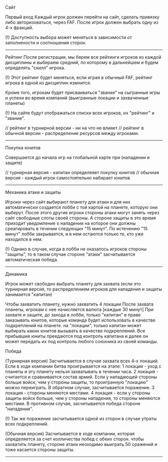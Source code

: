 Сайт

Первый вход
Каждый игрок должен перейти на сайт, сделать привязку либо авторизоваться, через FAF.
После игрок должен выбрать одну из 4-х фракций. 

(!) Доступность выбора может меняться в зависимости от заполнености и соотношения сторон.

---------
Рейтинг
После регистрации, мы берем все рейтинги игроков из каждой дисциплины и выбираем средний, по которому в дальнейшем и будем определять "скилл" игрока.

(!) Этот рейтинг будет меняться, если играя в обычный FAF, рейтинг игрока в одной из дисциплин измнится. 

Кроме того, игрокам будет присваиваться "звание" на сыгранные игры и успехи во время компаний (выигранные локации и захваченные планеты)

(!) На сайте будут отображаться списки всех игроков, их "рейтинг" и "звание".

// рейтинг в турнирной версии - ни на что не влияет 
// рейтинг в обычной версии - распределение ресурсов между игроками. 

---------
Покупка юнитов

Совершается до начала игр на глобальной карте при (нападении и защите)

// турнирная версия - капитан определеяет покупку юнитов
// обычная версия - каждый игрок самостоятельно набирает юнитов

---------
Механика атаки и защиты

Игроки через сайт выбирают планету для атаки и для них автоматически создается лобби с той картой на планете, которую они выберут. 
После этого другие игроки стороны атаки могут занять через сайт свободные слоты своей стороны. 
А стороне защиты в это время приходит уведомление о нападении на которое они должны среагировать в течении следующих "15 минут".
По истечению "15 минут" лобби закрывается, и в нем остаются только те, кто уже находился в нем. 

(!) Однако в случае, когда в лобби не оказалось игроков стороны "защиты", то в таком случае стороне "атаки" засчитывается автоматическая победа.

---------
Динамика

Игрок может свободно выбрать планету для захвата
(если это турнирная версия, то распределением игроков для нападения и защиты занимается "капитан)

Чтобы захватить планету, нужно захватить 4 локации 
После захвата планеты, игрокам с нее начисляется валюта  [каждые 30 минут]
При захвате и защите, до захода в лобби, только "капитан" в праве заказывать юнитов, которые команда будет использовать в качестве подкреплений на планете. 
на "локации", только капитан может выбирать каких юнитов вызывать в качестве подкреплений. Все прибывшие юниты преедаются под контроль капитана и далее он может передать их под контроль любого союхника из своей команды. 


Победа

(Турнирная версия)
Засчитывается в случае захвата всех 4-х локаций.
Если в ходе компании битва проигрывается на этапе:
  1 локации - уход с планеты и эту планету нельзя захватывать в течении часа.
  2 локация - считается и сравнивается состав армий. Если у нападающей стороны больше войск, чем у стороны защиты, то проигранную "локацию" можно переиграть. В обратном случае, засчитывается поражение.
  3 локация - стороны меняются местами. 
  4 локация - если у стороны защиты войск больше, чем у стороны нападения, то стороны меняются местами. В противном случае, засчитывается победа стороне "нападения". 

(!) Так же поражение засчитывается одной из сторон в случае утраты всех подкреплений. 

(Обычная версия) 
Засчитывается в ходе компании, которая определяется за счет колличества побед с обеих сторон. 
чтобы захватить планету, стороне атаки неоходимо выиграть 50 сражений и тоже касается стороны защиты. 

---------



